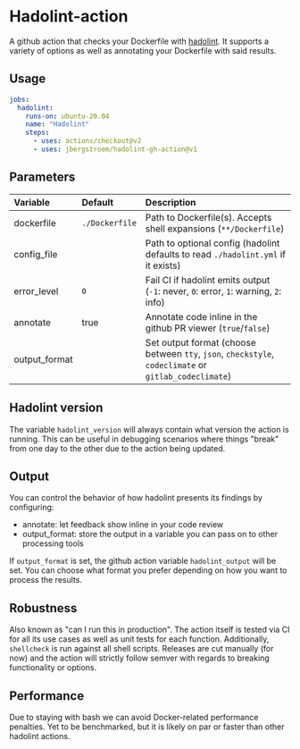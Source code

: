 # Hadolint-action

A github action that checks your Dockerfile with [hadolint][hadolint]. It supports a variety of options as well as annotating your Dockerfile with said results.

## Usage

```yaml
jobs:
  hadolint:
    runs-on: ubuntu-20.04
    name: "Hadolint"
    steps:
      - uses: actions/checkout@v2
      - uses: jbergstroem/hadolint-gh-action@v1
```

## Parameters

| Variable      | Default        | Description                                                                                           |
| :------------ | :------------- | :---------------------------------------------------------------------------------------------------- |
| dockerfile    | `./Dockerfile` | Path to Dockerfile(s). Accepts shell expansions (`**/Dockerfile`)                                     |
| config_file   |                | Path to optional config (hadolint defaults to read `./hadolint.yml` if it exists)                     |
| error_level   | `0`            | Fail CI if hadolint emits output (`-1`: never, `0`: error, `1`: warning, `2`: info)                   |
| annotate      | true           | Annotate code inline in the github PR viewer (`true`/`false`)                                         |
| output_format |                | Set output format (choose between `tty`, `json`, `checkstyle`, `codeclimate` or `gitlab_codeclimate`) |

## Hadolint version

The variable `hadolint_version` will always contain what version the action is running.
This can be useful in debugging scenarios where things "break" from one day to the other due to the action being updated.

## Output

You can control the behavior of how hadolint presents its findings by configuring:

- annotate: let feedback show inline in your code review
- output_format: store the output in a variable you can pass on to other processing tools

If `output_format` is set, the github action variable `hadolint_output` will be set. You can choose what format you prefer depending on how you want to process the results.

## Robustness

Also known as "can I run this in production". The action itself is tested via CI for all its use cases as well as unit tests for each function. Additionally, `shellcheck` is run against all shell scripts. Releases are cut manually (for now) and the action will strictly follow semver with regards to breaking functionality or options.

## Performance

Due to staying with bash we can avoid Docker-related performance penalties. Yet to be benchmarked, but it is likely on par or faster than other hadolint actions.

[hadolint]: http://github.com/hadolint/hadolint/
